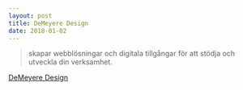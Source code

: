 ```yaml
---
layout: post
title: DeMeyere Design
date: 2018-01-02
---
```


> skapar webblösningar och digitala tillgångar för att stödja och utveckla din verksamhet.

<a href='http://demeyere.com/' class="btn btn-primary btn-lg btn-block" role="button">DeMeyere Design</a>
